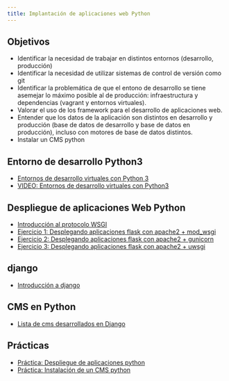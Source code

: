 ```yaml
---
title: Implantación de aplicaciones web Python
---
```


## Objetivos

* Identificar la necesidad de trabajar en distintos entornos (desarrollo, producción)
* Identificar la necesidad de utilizar sistemas de control de versión como git
* Identificar la problemática de que el entono de desarrollo se tiene asemejar lo máximo posible al de producción: infraestructura y dependencias (vagrant y entornos virtuales).
* Valorar el uso de los framework para el desarrollo de aplicaciones web.
* Entender que los datos de la aplicación son distintos en desarrollo y producción (base de datos de desarrollo y base de datos en producción), incluso con motores de base de datos distintos.
* Instalar un CMS python

## Entorno de desarrollo Python3

* [Entornos de desarrollo virtuales con Python 3](https://openwebinars.net/blog/entornos-de-desarrollo-virtuales-con-python3/)
* [VIDEO: Entornos de desarrollo virtuales con Python3](https://www.youtube.com/watch?v=h2J6-03MsnQ)

## Despliegue de aplicaciones Web Python

* [Introducción al protocolo WSGI](wsgi.html)
* [Ejercicio 1: Desplegando aplicaciones flask con apache2 + mod_wsgi](modwsgi.html)
* [Ejercicio 2: Desplegando aplicaciones flask con apache2 + gunicorn](gunicorn.html)
* [Ejercicio 3: Desplegando aplicaciones flask con apache2 + uwsgi](uwsgi.html)

## django

* [Introducción a django](django.html)

## CMS en Python

* [Lista de cms desarrollados en Django](https://djangopackages.org/grids/g/cms/)

## Prácticas

* [Práctica: Despliegue de aplicaciones python](practica.html)
* [Práctica: Instalación de un CMS python](practica2.html)


